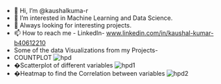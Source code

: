 - 👋 Hi, I’m @kaushalkuma-r
- 👀 I’m interested in Machine Learning and Data Science.
- 🌱 Always looking for interesting projects.
- 📫 How to reach me - LinkedIn- www.linkedin.com/in/kaushal-kumar-b40612210
- Some of the data Visualizations from my Projects-
- COUNTPLOT
![hpd](https://user-images.githubusercontent.com/89221793/132748920-5bf6cd53-15c9-4425-8e83-75595471ab9a.png)
- �Scatterplot of different variables
![hpd1](https://user-images.githubusercontent.com/89221793/132749012-66e305bb-b49f-4b80-adc7-1dbf919da5db.png)
- �Heatmap to find the Correlation between variables
![hpd2](https://user-images.githubusercontent.com/89221793/132749054-4af3eb7c-bf69-4173-82d4-8b272ebadfeb.png)

<!---
kaushalkuma-r/kaushalkuma-r is a ✨ special ✨ repository because its `README.md` (this file) appears on your GitHub profile.
You can click the Preview link to take a look at your changes.
--->
